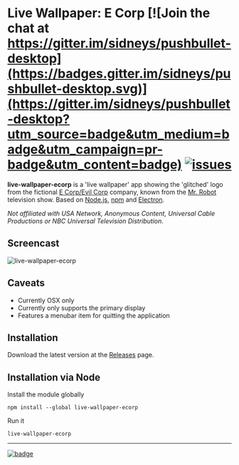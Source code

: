 # Live Wallpaper: E Corp [![Join the chat at https://gitter.im/sidneys/pushbullet-desktop](https://badges.gitter.im/sidneys/pushbullet-desktop.svg)](https://gitter.im/sidneys/pushbullet-desktop?utm_source=badge&utm_medium=badge&utm_campaign=pr-badge&utm_content=badge) [![issues](https://img.shields.io/github/issues/sidneys/pushbullet-desktop.svg)](https://github.com/sidneys/pushbullet-desktop/issues)
**live-wallpaper-ecorp** is a 'live wallpaper' app showing the 'glitched' logo from the fictional [E Corp/Evil Corp](http://mrrobot.wikia.com/wiki/E_Corp) company, known from the [Mr. Robot](https://www.whoismrrobot.com) television show. Based on [Node.js](https://nodejs.org), [npm](https://www.npmjs.com) and [Electron](http://electron.atom.io).

*Not affiliated with USA Network, Anonymous Content, Universal Cable Productions or NBC Universal Television Distribution*.

## Screencast

![live-wallpaper-ecorp](https://i.redd.it/tkotc6oqjh7x.gif)

## Caveats

 - Currently OSX only
 -  Currently only supports the primary display
 - Features a menubar item for quitting the application

## Installation

Download the latest version at the [Releases](https://github.com/sidneys/live-wallpaper-ecorp/releases)  page.

## Installation via Node

Install the module globally

```
npm install --global live-wallpaper-ecorp
```
Run it

```
live-wallpaper-ecorp
```


___

[![badge](https://nodei.co/npm/live-wallpaper-ecorp.png?downloads=true)](https://www.npmjs.com/package/live-wallpaper-ecorp)

